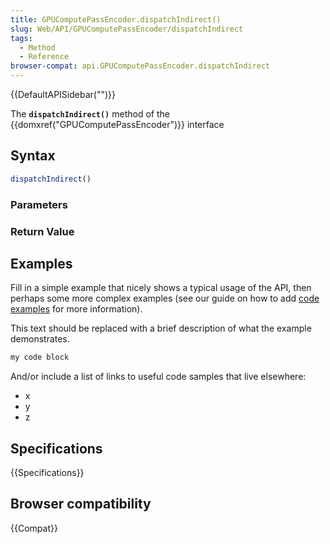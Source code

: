 ```yaml
---
title: GPUComputePassEncoder.dispatchIndirect()
slug: Web/API/GPUComputePassEncoder/dispatchIndirect
tags:
  - Method
  - Reference
browser-compat: api.GPUComputePassEncoder.dispatchIndirect
---
```

{{DefaultAPISidebar("")}}

The **`dispatchIndirect()`** method of the {{domxref("GPUComputePassEncoder")}} interface 

## Syntax

```js
dispatchIndirect()
```

### Parameters



### Return Value



## Examples

Fill in a simple example that nicely shows a typical usage of the API, then perhaps some more complex examples (see our guide on how to add [code examples](/en-US/docs/MDN/Contribute/Structures/Code_examples) for more information).

This text should be replaced with a brief description of what the example demonstrates.

```js
my code block
```

And/or include a list of links to useful code samples that live elsewhere:

*   x
*   y
*   z

## Specifications

{{Specifications}}

## Browser compatibility

{{Compat}}

